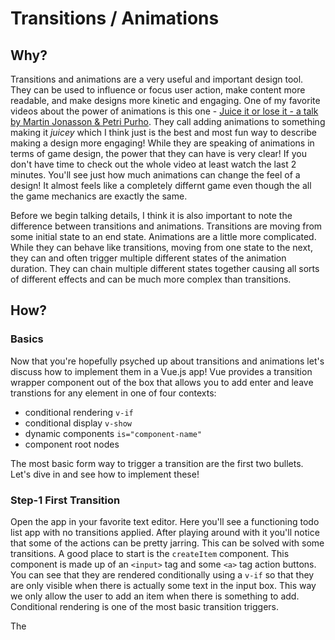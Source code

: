 # Transitions / Animations

## Why?

Transitions and animations are a very useful and important design tool. They can be used to influence or focus user action, 
make content more readable, and make designs more kinetic and engaging. One of my favorite videos about the power of animations
is this one - [Juice it or lose it - a talk by Martin Jonasson & Petri Purho](https://www.youtube.com/watch?v=Fy0aCDmgnxg).
They call adding animations to something making it *juicey* which I think just is the best and most fun way to describe 
making a design more engaging! While they are speaking of animations in terms of game design, the power that they can have is 
very clear! If you don't have time to check out the whole video at least watch the last 2 minutes. You'll see just how much 
animations can change the feel of a design! It almost feels like a completely differnt game even though the all the game 
 mechanics are exactly the same. 
 
 Before we begin talking details, I think it is also important to note the difference between transitions and animations.
 Transitions are moving from some initial state to an end state. Animations are a little more complicated. While they can 
 behave like transitions, moving from one state to the next, they can and often trigger multiple different states of the 
 animation duration. They can chain multiple different states together causing all sorts of different effects and can 
 be much more complex than transitions.
 
 
 ## How?
 
 ### Basics
 
 Now that you're hopefully psyched up about transitions and animations let's discuss how to implement them in a Vue.js app!
 Vue provides a transition wrapper component out of the box that allows you to add enter and leave transtions for any element 
 in one of four contexts:
 * conditional rendering `v-if`
 * conditional display `v-show`
 * dynamic components `is="component-name"`
 * component root nodes
 
 The most basic form way to trigger a transition are the first two bullets. Let's dive in and see how to implement these!
 
 ### Step-1 First Transition
 
Open the app in your favorite text editor. Here you'll see a functioning todo list app with no transitions applied. After 
playing around with it you'll notice that some of the actions can be pretty jarring. This can be solved with some transitions.
A good place to start is the `createItem` component. This component is made up of an `<input>` tag and some `<a>` tag action buttons.
You can see that they are rendered conditionally using a `v-if` so that they are only visible when there is actually some 
text in the input box. This way we only allow the user to add an item when there is something to add. Conditional rendering is
one of the most basic transition triggers. 

The
